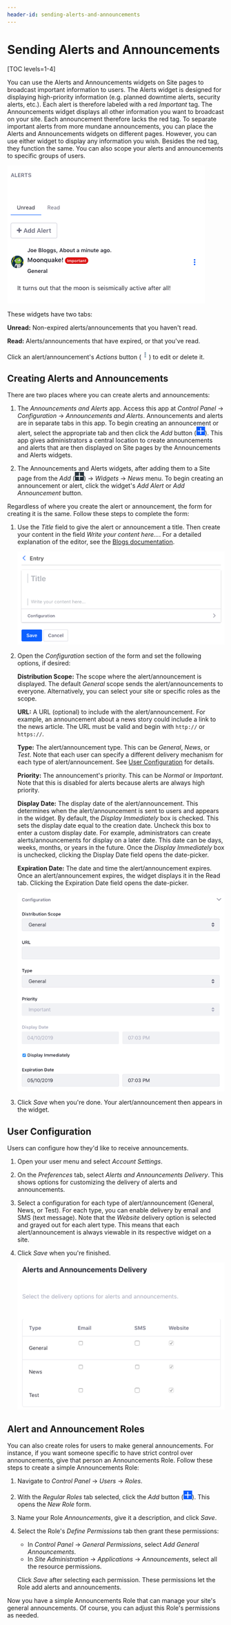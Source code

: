 ```yaml
---
header-id: sending-alerts-and-announcements
---
```


# Sending Alerts and Announcements

[TOC levels=1-4]

You can use the Alerts and Announcements widgets on Site pages to broadcast 
important information to users. The Alerts widget is designed for displaying 
high-priority information (e.g. planned downtime alerts, security alerts, etc.). 
Each alert is therefore labeled with a red *Important* tag. The Announcements
widget displays all other information you want to broadcast on your site. Each
announcement therefore lacks the red tag. To separate important alerts from
more mundane announcements, you can place the Alerts and Announcements widgets
on different pages. However, you can use either widget to display any
information you wish. Besides the red tag, they function the same. You can also
scope your alerts and announcements to specific groups of users. 

![Figure 1: The Alerts widget provides administrators with an easy way to communicate important information to appropriate groups of users.](../../../../images/alerts-widget.png)

These widgets have two tabs: 

**Unread:** Non-expired alerts/announcements that you haven't read.

**Read:** Alerts/announcements that have expired, or that you've read. 

Click an alert/announcement's *Actions* button 
(![Actions](../../../../images/icon-actions.png)) to edit or delete it. 

## Creating Alerts and Announcements

There are two places where you can create alerts and announcements: 

1.  The *Announcements and Alerts* app. Access this app at *Control Panel* 
    &rarr; *Configuration* &rarr; *Announcements and Alerts*. Announcements and 
    alerts are in separate tabs in this app. To begin creating an announcement 
    or alert, select the appropriate tab and then click the *Add* button 
    (![Add](../../../../images/icon-add.png)). 
    This app gives administrators a central location to create announcements and 
    alerts that are then displayed on Site pages by the Announcements and Alerts 
    widgets. 

2.  The Announcements and Alerts widgets, after adding them to a Site page from 
    the *Add* 
    (![Add](../../../../images/icon-add-app.png)) 
    &rarr; *Widgets* &rarr; *News* menu. To begin creating an announcement or 
    alert, click the widget's *Add Alert* or *Add Announcement* button. 

Regardless of where you create the alert or announcement, the form for creating 
it is the same. Follow these steps to complete the form: 

1.  Use the *Title* field to give the alert or announcement a title. Then create 
    your content in the field *Write your content here...*. For a detailed 
    explanation of the editor, see the 
    [Blogs documentation](/docs/7-2/user/-/knowledge_base/u/using-the-blog-entry-editor). 

    ![Figure 2: Enter your alert or announcement's title and content.](../../../../images/alerts-new-alert.png)

2.  Open the *Configuration* section of the form and set the following options, 
    if desired: 

    **Distribution Scope:** The scope where the alert/announcement is displayed. 
    The default *General* scope sends the alert/announcements to everyone. 
    Alternatively, you can select your site or specific roles as the scope. 

    **URL:** A URL (optional) to include with the alert/announcement. For 
    example, an announcement about a news story could include a link to the news 
    article. The URL must be valid and begin with `http://` or `https://`. 

    **Type:** The alert/announcement type. This can be *General*, *News*, or 
    *Test*. Note that each user can specify a different delivery mechanism for 
    each type of alert/announcement. See 
    [User Configuration](#user-configuration) 
    for details. 

    **Priority:** The announcement's priority. This can be *Normal* or 
    *Important*. Note that this is disabled for alerts because alerts are always 
    high priority. 

    **Display Date:** The display date of the alert/announcement. This 
    determines when the alert/announcement is sent to users and appears in the 
    widget. By default, the *Display Immediately* box is checked. This sets the 
    display date equal to the creation date. Uncheck this box to enter a custom 
    display date. For example, administrators can create alerts/announcements 
    for display on a later date. This date can be days, weeks, months, or years 
    in the future. Once the *Display Immediately* box is unchecked, clicking the 
    Display Date field opens the date-picker. 

    **Expiration Date:** The date and time the alert/announcement expires. Once 
    an alert/announcement expires, the widget displays it in the Read tab. 
    Clicking the Expiration Date field opens the date-picker. 

    ![Figure 3: Configure your new alert or announcement.](../../../../images/alerts-new-alert-config.png)

3.  Click *Save* when you're done. Your alert/announcement then appears in the 
    widget. 

## User Configuration

Users can configure how they'd like to receive announcements. 

1.  Open your user menu and select *Account Settings*. 

2.  On the *Preferences* tab, select *Alerts and Announcements Delivery*. This 
    shows options for customizing the delivery of alerts and announcements. 

3.  Select a configuration for each type of alert/announcement (General, News, 
    or Test). For each type, you can enable delivery by email and SMS (text 
    message). Note that the *Website* delivery option is selected and grayed out 
    for each alert type. This means that each alert/announcement is always 
    viewable in its respective widget on a site. 

4.  Click *Save* when you're finished. 

    ![Figure 4: Each user can choose how they receive alerts and announcements.](../../../../images/alerts-delivery.png)

## Alert and Announcement Roles

You can also create roles for users to make general announcements. For instance, 
if you want someone specific to have strict control over announcements, give
that person an Announcements Role. Follow these steps to create a simple
Announcements Role: 

1.  Navigate to *Control Panel* &rarr; *Users* &rarr; *Roles*. 

2.  With the *Regular Roles* tab selected, click the *Add* button 
    (![Add](../../../../images/icon-add.png)). This opens the *New Role* form. 

3.  Name your Role *Announcements*, give it a description, and click *Save*. 

4.  Select the Role's *Define Permissions* tab then grant these permissions: 

    -   In *Control Panel* &rarr; *General Permissions*, select *Add General 
        Announcements*. 
    -   In *Site Administration* &rarr; *Applications* &rarr; *Announcements*, 
        select all the resource permissions.

    Click *Save* after selecting each permission. These permissions let the Role 
    add alerts and announcements. 

Now you have a simple Announcements Role that can manage your site's general 
announcements. Of course, you can adjust this Role's permissions as needed. 
